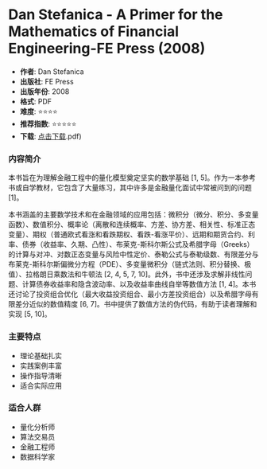 # Dan Stefanica - A Primer for the Mathematics of Financial Engineering-FE Press (2008)

- **作者**: Dan Stefanica
- **出版社**: FE Press
- **出版年份**: 2008
- **格式**: PDF
- **难度**: ⭐⭐⭐⭐
- **推荐指数**: ⭐⭐⭐⭐⭐
- **下载**: [点击下载](https://quant-wiki.com/pdf/Dan%2520Stefanica%2520-%2520A%2520Primer%2520for%2520the%2520Mathematics%2520of%2520Financial%2520Engineering-FE%2520Press%2520%282008.pdf).pdf)

### 内容简介

本书旨在为理解金融工程中的量化模型奠定坚实的数学基础 [1, 5]。作为一本参考书或自学教材，它包含了大量练习，其中许多是金融量化面试中常被问到的问题 [1]。

本书涵盖的主要数学技术和在金融领域的应用包括：微积分（微分、积分、多变量函数）、数值积分、概率论（离散和连续概率、方差、协方差、相关性、标准正态变量）、期权（普通欧式看涨和看跌期权、看跌-看涨平价）、远期和期货合约、利率、债券（收益率、久期、凸性）、布莱克-斯科尔斯公式及希腊字母（Greeks）的计算与对冲、对数正态变量与风险中性定价、泰勒公式与泰勒级数、有限差分与布莱克-斯科尔斯偏微分方程（PDE）、多变量微积分（链式法则、积分替换、极值）、拉格朗日乘数法和牛顿法 [2, 4, 5, 7, 10]。此外，书中还涉及求解非线性问题、计算债券收益率和隐含波动率、以及收益率曲线自举等数值方法 [1, 4]。本书还讨论了投资组合优化（最大收益投资组合、最小方差投资组合）以及希腊字母有限差分近似的数值精度 [6, 7]。书中提供了数值方法的伪代码，有助于读者理解和实现 [5, 10]。

### 主要特点

- 理论基础扎实
- 实践案例丰富
- 操作指导清晰
- 适合实际应用

### 适合人群

- 量化分析师
- 算法交易员
- 金融工程师
- 数据科学家
